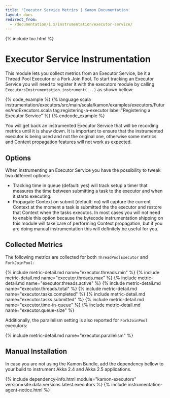 ```yaml
---
title: 'Executor Service Metrics | Kamon Documentation'
layout: docs
redirect_from:
  - /documentation/1.x/instrumentation/executor-service/
---
```


{% include toc.html %}

Executor Service Instrumentation
================================

This module lets you collect metrics from an Executor Service, be it a Thread Pool Executor or a Fork Join Pool. To
start tracking an Executor Service you will need to register it with the executors module by calling
`ExecutorsInstrumentation.instrument(...)` as shown bellow:

{% code_example %}
{%   language scala instrumentation/executors/src/main/scala/kamon/examples/executors/FuturesAndExecutors.scala tag:registering-a-executor label:"Registering a Executor Service" %}
{% endcode_example %}

You will get back an instrumented Executor Service that will be recording metrics until it is shuw down. It is important
to ensure that the instrumented executor is being used and not the original one, otherwise some metrics and Context
propagation features will not work as expected.


Options
-------

When instrumenting an Executor Service you have the possibility to tweak two different options:
- Tracking time in queue (default: yes) will track setup a timer that measures the time between submitting a task to the
  executor and when it starts executing.
- Propagate Context on submit (default: no) will capture the current Context at the moment a task is submitted the the
  executor and restore that Context when the tasks executos. In most cases you will not need to enable this option
  because the bytecode instrumentation shipping on this module will take care of performing Context propagation, but if
  you are doing manual instrumentation this will definitely be useful for you.


Collected Metrics
-----------------

The following metrics are collected for both `ThreadPoolExecutor` and `ForkJoinPool`:

{%  include metric-detail.md name="executor.threads.min" %}
{%  include metric-detail.md name="executor.threads.max" %}
{%  include metric-detail.md name="executor.threads.active" %}
{%  include metric-detail.md name="executor.threads.total" %}
{%  include metric-detail.md name="executor.tasks.completed" %}
{%  include metric-detail.md name="executor.tasks.submitted" %}
{%  include metric-detail.md name="executor.time-in-queue" %}
{%  include metric-detail.md name="executor.queue-size" %}

Additionally, the parallelism setting is also reported for `ForkJoinPool` executors:

{%  include metric-detail.md name="executor.parallelism" %}


Manual Installation
-------------------

In case you are not using the Kamon Bundle, add the dependency bellow to your build to instrument Akka 2.4 and Akka 2.5
applications.

{% include dependency-info.html module="kamon-executors" version=site.data.versions.latest.executors %}
{% include instrumentation-agent-notice.html %}

